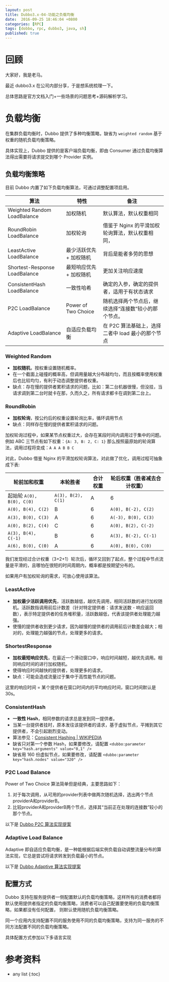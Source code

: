 ```yaml
---
layout: post
title: Dubbo3.x-04-功能之负载均衡
date:  2016-09-25 18:46:04 +0800
categories: [RPC]
tags: [dobbo, rpc, dubbo3, java, sh]
published: true
---
```



# 回顾

大家好，我是老马。

最近 dubbo3.x 在公司内部分享，于是想系统梳理一下。

总体思路是官方文档入门+一些场景的问题思考+源码解析学习。

# 负载均衡

在集群负载均衡时，Dubbo 提供了多种均衡策略，缺省为 `weighted random` 基于权重的随机负载均衡策略。

具体实现上，Dubbo 提供的是客户端负载均衡，即由 Consumer 通过负载均衡算法得出需要将请求提交到哪个 Provider 实例。

## 负载均衡策略

目前 Dubbo 内置了如下负载均衡算法，可通过调整配置项启用。

| 算法                          | 特性                                  | 备注                                 |
|-------------------------------|---------------------------------------|--------------------------------------|
| Weighted Random LoadBalance   | 加权随机                              | 默认算法，默认权重相同               |
| RoundRobin LoadBalance        | 加权轮询                              | 借鉴于 Nginx 的平滑加权轮询算法，默认权重相同， |
| LeastActive LoadBalance       | 最少活跃优先 + 加权随机               | 背后是能者多劳的思想                 |
| Shortest-Response LoadBalance | 最短响应优先 + 加权随机               | 更加关注响应速度                     |
| ConsistentHash LoadBalance    | 一致性哈希                            | 确定的入参，确定的提供者，适用于有状态请求 |
| P2C LoadBalance               | Power of Two Choice                   | 随机选择两个节点后，继续选择“连接数”较小的那个节点。 |
| Adaptive LoadBalance          | 自适应负载均衡                        | 在 P2C 算法基础上，选择二者中 load 最小的那个节点 |

### Weighted Random
*   **加权随机**，按权重设置随机概率。
*   在一个截面上碰撞的概率高，但调用量越大分布越均匀，而且按概率使用权重后也比较均匀，有利于动态调整提供者权重。
*   缺点：存在慢的提供者累积请求的问题，比如：第二台机器很慢，但没挂，当请求调到第二台时就卡在那，久而久之，所有请求都卡在调到第二台上。

### RoundRobin
*   **加权轮询**，按公约后的权重设置轮询比率，循环调用节点
*   缺点：同样存在慢的提供者累积请求的问题。

加权轮询过程中，如果某节点权重过大，会存在某段时间内调用过于集中的问题。  
例如 ABC 三节点有如下权重：`{A: 3, B: 2, C: 1}` 那么按照最原始的轮询算法，调用过程将变成：`A A A B B C`

对此，Dubbo 借鉴 Nginx 的平滑加权轮询算法，对此做了优化，调用过程可抽象成下表:

| 轮前加和权重            | 本轮胜者 | 合计权重 | 轮后权重（胜者减去合计权重） |
|-------------------------|----------|----------|------------------------------|
| 起始轮 `A(0), B(0), C(0)` | `A(3), B(2), C(1)` | A | 6 | `A(-3), B(2), C(1)` |
| `A(0), B(4), C(2)`      | B        | 6        | `A(0), B(-2), C(2)`          |
| `A(3), B(0), C(3)`      | A        | 6        | `A(-3), B(0), C(3)`          |
| `A(0), B(2), C(4)`      | C        | 6        | `A(0), B(2), C(-2)`          |
| `A(3), B(4), C(-1)`     | B        | 6        | `A(3), B(-2), C(-1)`         |
| `A(6), B(0), C(0)`      | A        | 6        | `A(0), B(0), C(0)`           |

我们发现经过合计权重（3+2+1）轮次后，循环又回到了起点，整个过程中节点流量是平滑的，且哪怕在很短的时间周期内，概率都是按期望分布的。

如果用户有加权轮询的需求，可放心使用该算法。

### LeastActive
*   **加权最少活跃调用优先**，活跃数越低，越优先调用，相同活跃数的进行加权随机。活跃数指调用前后计数差（针对特定提供者：请求发送数 - 响应返回数），表示特定提供者的任务堆积量，活跃数越低，代表该提供者处理能力越强。
*   使慢的提供者收到更少请求，因为越慢的提供者的调用前后计数差会越大；相对的，处理能力越强的节点，处理更多的请求。

### ShortestResponse
*   **加权最短响应优先**，在最近一个滑动窗口中，响应时间越短，越优先调用。相同响应时间的进行加权随机。
*   使得响应时间越快的提供者，处理更多的请求。
*   缺点：可能会造成流量过于集中于高性能节点的问题。

这里的响应时间 = 某个提供者在窗口时间内的平均响应时间，窗口时间默认是 30s。

### ConsistentHash
*   **一致性 Hash**，相同参数的请求总是发到同一提供者。
*   当某一台提供者挂时，原本发往该提供者的请求，基于虚拟节点，平摊到其它提供者，不会引起剧烈变动。
*   算法参见：[Consistent Hashing | WIKIPEDIA](http://en.wikipedia.org/wiki/Consistent_hashing)
*   缺省只对第一个参数 Hash，如果要修改，请配置 `<dubbo:parameter key="hash.arguments" value="0,1" />`
*   缺省用 160 份虚拟节点，如果要修改，请配置 `<dubbo:parameter key="hash.nodes" value="320" />`

### P2C Load Balance
Power of Two Choice 算法简单但是经典，主要思路如下：
1.  对于每次调用，从可用的provider列表中做两次随机选择，选出两个节点providerA和providerB。
2.  比较providerA和providerB两个节点，选择其“当前正在处理的连接数”较小的那个节点。

以下是 [Dubbo P2C 算法实现提案](https://cn.dubbo.apache.org/zh-cn/overview/reference/proposals/heuristic-flow-control/#p2c算法)

### Adaptive Load Balance

Adaptive 即自适应负载均衡，是一种能根据后端实例负载自动调整流量分布的算法实现，它总是尝试将请求转发到负载最小的节点。

以下是 [Dubbo Adaptive 算法实现提案](https://cn.dubbo.apache.org/zh-cn/overview/reference/proposals/heuristic-flow-control/#adaptive算法)

## 配置方式

Dubbo 支持在服务提供者一侧配置默认的负载均衡策略，这样所有的消费者都将默认使用提供者指定的负载均衡策略，消费者可以自己配置要使用的负载均衡策略，如果都没有任何配置， 则默认使用随机负载均衡策略。

同一个应用内支持配置不同的服务使用不同的负载均衡策略，支持为同一服务的不同方法配置不同的负载均衡策略。

具体配置方式参加以下多语言实现

# 参考资料


* any list
{:toc}

